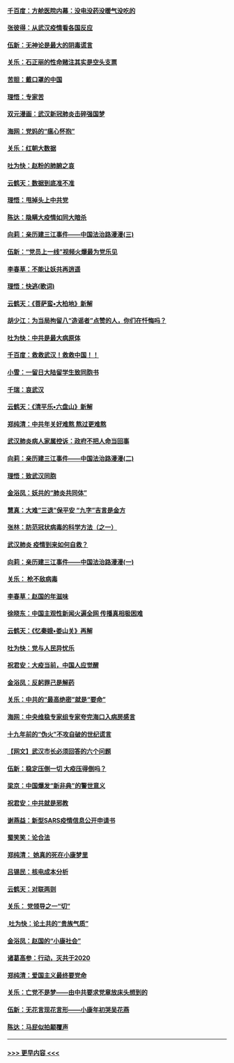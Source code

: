 #### [千百度：方舱医院内幕：没电没药没暖气没吃的](../pages/nsc993/n11850211.md?t=02071831) 
#### [张彼得：从武汉疫情看各国反应](../pages/nsc993/n11850102.md?t=02071831) 
#### [伍新：无神论是最大的阴毒谎言](../pages/nsc993/n11846129.md?t=02071831) 
#### [关乐：石正丽的性命赌注其实是空头支票](../pages/nsc993/n11846109.md?t=02071831) 
#### [苦胆：戴口罩的中国](../pages/nsc993/n11845576.md?t=02071831) 
#### [理悟：专家苦](../pages/nsc993/n11845564.md?t=02071831) 
#### [双元漫画：武汉新冠肺炎击碎强国梦](../pages/nsc993/n11843320.md?t=02071831) 
#### [海网：党妈的“瘟心怀抱”](../pages/nsc993/n11840740.md?t=02071831) 
#### [关乐：红朝大数据](../pages/nsc993/n11840675.md?t=02071831) 
#### [吐为快：赵粉的肺腑之哀](../pages/nsc993/n11840618.md?t=02071831) 
#### [云鹤天：数据到底准不准](../pages/nsc993/n11840325.md?t=02071831) 
#### [理悟：甩掉头上中共党](../pages/nsc993/n11838826.md?t=02071831) 
#### [陈达：隐瞒大疫情如同大暗杀](../pages/nsc993/n11838771.md?t=02071831) 
#### [向莉：亲历建三江事件——中国法治路漫漫(三)](../pages/nsc993/n11831825.md?t=02071831) 
#### [伍新：“党员上一线”视频火爆最为党乐见](../pages/nsc993/n11838200.md?t=02071831) 
#### [李春草：不能让妖共再逍遥](../pages/nsc993/n11838102.md?t=02071831) 
#### [理悟：快逃(歌词)](../pages/nsc993/n11838083.md?t=02071831) 
#### [云鹤天：《菩萨蛮▪大柏地》新解](../pages/nsc993/n11838059.md?t=02071831) 
#### [胡少江：为当局拘留八“造谣者”点赞的人，你们在忏悔吗？](../pages/nsc993/n11836801.md?t=02071831) 
#### [吐为快：中共是最大病原体](../pages/nsc993/n11836748.md?t=02071831) 
#### [千百度：救救武汉！救救中国！！](../pages/nsc993/n11836145.md?t=02071831) 
#### [小雪：一留日大陆留学生致同胞书](../pages/nsc993/n11834624.md?t=02071831) 
#### [千瑞：哀武汉](../pages/nsc993/n11833647.md?t=02071831) 
#### [云鹤天：《清平乐▪六盘山》新解](../pages/nsc993/n11833611.md?t=02071831) 
#### [郑纯清：中共年关好难熬 熬过更难熬](../pages/nsc993/n11833489.md?t=02071831) 
#### [武汉肺炎病人家属控诉：政府不把人命当回事](../pages/nsc993/n11833205.md?t=02071831) 
#### [向莉：亲历建三江事件——中国法治路漫漫(二)](../pages/nsc993/n11829102.md?t=02071831) 
#### [理悟：致武汉同胞](../pages/nsc993/n11831522.md?t=02071831) 
#### [金浴凤：妖共的“肺炎共同体”](../pages/nsc993/n11829448.md?t=02071831) 
#### [慧真：大难“三退”保平安 “九字”吉言是金方](../pages/nsc993/n11829501.md?t=02071831) 
#### [张林：防范冠状病毒的科学方法（之一）](../pages/nsc993/n11828618.md?t=02071831) 
#### [武汉肺炎 疫情到来如何自救？](../pages/nsc993/n11827632.md?t=02071831) 
#### [向莉：亲历建三江事件——中国法治路漫漫(一)](../pages/nsc993/n11827190.md?t=02071831) 
#### [关乐： 枪不敌病毒](../pages/nsc993/n11826746.md?t=02071831) 
#### [李春草：赵国的年滋味](../pages/nsc993/n11826321.md?t=02071831) 
#### [徐晓东：中国主观性新闻火遍全网 传播真相极困难](../pages/nsc993/n11826508.md?t=02071831) 
#### [云鹤天：《忆秦娥▪娄山关》再解](../pages/nsc993/n11824682.md?t=02071831) 
#### [吐为快：党与人民异忧乐](../pages/nsc993/n11824660.md?t=02071831) 
#### [祝君安：大疫当前，中国人应觉醒](../pages/nsc993/n11821946.md?t=02071831) 
#### [金浴凤：反躬罪己是解药](../pages/nsc993/n11820280.md?t=02071831) 
#### [关乐：中共的“最高绝密”就是“要命”](../pages/nsc993/n11816946.md?t=02071831) 
#### [海网：中央维稳专家组专家夸完海口入病房感言](../pages/nsc993/n11815138.md?t=02071831) 
#### [十九年前的“伪火”不攻自破的世纪谎言](../pages/nsc993/n11813238.md?t=02071831) 
#### [【网文】武汉市长必须回答的六个问题](../pages/nsc993/n11813848.md?t=02071831) 
#### [伍新：稳定压倒一切 大疫压得倒吗？](../pages/nsc993/n11812634.md?t=02071831) 
#### [梁京：中国爆发“新非典”的警世意义](../pages/nsc993/n11812554.md?t=02071831) 
#### [祝君安：中共就是邪教](../pages/nsc993/n11812431.md?t=02071831) 
#### [谢燕益：新型SARS疫情信息公开申请书](../pages/nsc993/n11808840.md?t=02071831) 
#### [蜀笑笑：论合法](../pages/nsc993/n11808064.md?t=02071831) 
#### [郑纯清： 她真的死在小康梦里](../pages/nsc993/n11806623.md?t=02071831) 
#### [吕锡民：核电成本分析](../pages/nsc993/n11806284.md?t=02071831) 
#### [云鹤天：对联两则](../pages/nsc993/n11805957.md?t=02071831) 
#### [关乐： 党领导之一“切”](../pages/nsc993/n11804505.md?t=02071831) 
#### [ 吐为快：论土共的“贵族气质”](../pages/nsc993/n11804490.md?t=02071831) 
#### [金浴凤：赵国的“小康社会”](../pages/nsc993/n11804452.md?t=02071831) 
#### [诸葛高参：行动，灭共于2020](../pages/nsc993/n11804120.md?t=02071831) 
#### [郑纯清：爱国主义最终要党命](../pages/nsc993/n11802197.md?t=02071831) 
#### [关乐：亡党不是梦——由中共要求党章放床头想到的](../pages/nsc993/n11802156.md?t=02071831) 
#### [伍新：无花言现花言形——小康年初哭吴花燕](../pages/nsc993/n11800044.md?t=02071831) 
#### [陈达：马屁似拍颠覆声](../pages/nsc993/n11800010.md?t=02071831) 

----
#### [ >>> 更早内容 <<< ](../indexes/nsc993-earlier.md)
